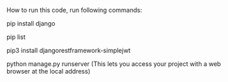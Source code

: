 How to run this code, run following commands:

pip install django	

pip list

pip3 install djangorestframework-simplejwt

python manage.py runserver (This lets you access your project with a web browser at the local address)
